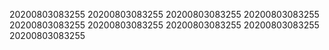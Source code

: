 20200803083255
20200803083255
20200803083255
20200803083255
20200803083255
20200803083255
20200803083255
20200803083255
20200803083255
